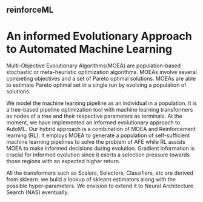## reinforceML
  
# An informed Evolutionary Approach to Automated Machine Learning 

Multi-Objective Evolutionary Algorithms(MOEA) are population-based stochastic or meta-heuristic optimization algorithms. MOEAs involve several competing objectives and a set of Pareto optimal solutions. MOEAs are able to estimate Pareto optimal set in a single run by evolving a population of solutions.

We model the machine learning pipeline as an individual in a population. It is a tree-based pipeline optimization tool with machine learning transformers as nodes of a tree and their respective parameters as terminals.  At the moment, we have implemented an informed evolutionary approach to AutoML. Our hybrid approach is a combination of MOEA and Reinforcement learning (RL). It employs MOEA to generate a population of self-sufficient machine learning pipelines to solve the problem of AFE while RL assists MOEA to make informed decisions during evolution. Gradient information is crucial for informed evolution since it exerts a selection pressure towards those regions with an expected higher return. 


All the transformers such as Scalers, Selectors, Classifiers, etc are derived from sklearn. we build a lookup of sklearn estimators along with the possible hyper-parameters. We envision to extend it to Neural Architecture Search (NAS) eventually.  